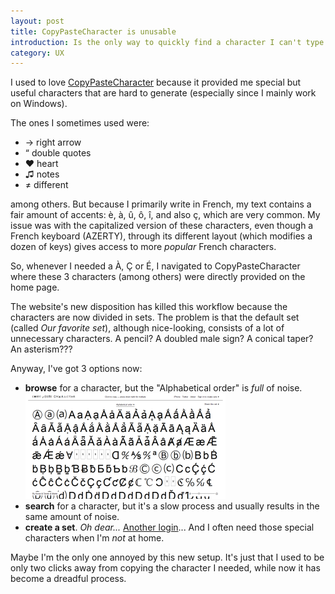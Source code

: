 ```yaml
---
layout: post
title: CopyPasteCharacter is unusable
introduction: Is the only way to quickly find a character I can't type actually typing it?
category: UX
---
```


I used to love [CopyPasteCharacter](http://copypastecharacter.com/) because it provided me special but useful characters that are hard to generate (especially since I mainly work on Windows).

The ones I sometimes used were:

* &rarr; right arrow
* &#8220; double quotes
* &hearts; heart
* &#9835; notes
* &ne; different

among others. But because I primarily write in French, my text contains a fair amount of accents: è, à, û, ô, î, and also ç, which are very common. My issue was with the capitalized version of these characters, even though a French keyboard (AZERTY), through its different layout (which modifies a dozen of keys) gives access to more *popular* French characters.

So, whenever I needed a &Agrave;, &Ccedil; or &Eacute;, I navigated to CopyPasteCharacter where these 3 characters (among others) were directly provided on the home page.

The website's new disposition has killed this workflow because the characters are now divided in sets. The problem is that the default set (called *Our favorite set*), although nice-looking, consists of a lot of unnecessary characters. A pencil? A doubled male sign? A conical taper? An asterism???

Anyway, I've got 3 options now:

* **browse** for a character, but the "Alphabetical order" is *full* of noise.
![CopyPasteCharacter noise](/images/copypastecharacter-noise.png)
* **search** for a character, but it's a slow process and usually results in the same amount of noise.
* **create a set**. *Oh dear...* [Another login](/remember-login-not-password.html)... And I often need those special characters when I'm *not* at home.

Maybe I'm the only one annoyed by this new setup. It's just that I used to be only two clicks away from copying the character I needed, while now it has become a dreadful process.
